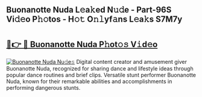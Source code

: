 ## Buonanotte Nuda L𝚎a𝚔ed N𝚞𝚍e - Part-96S Vi𝚍𝚎o P𝚑𝚘tos - H𝚘𝚝 O𝚗𝚕yf𝚊ns L𝚎a𝚔s S7M7y

# <h2><a href="http://kf0hza.oniu.top/?m=Buonanotte+Nuda">🔗👉 🔴 Buonanotte Nuda P𝚑ot𝚘𝚜 V𝚒d𝚎o</a></h2>

[![Buonanotte Nuda Nu𝚍e𝚜](https://i.imgur.com/0qMVB7G.gif)](http://kf0hza.oniu.top/?m=Buonanotte+Nuda)
Digital content creator and amusement giver Buonanotte Nuda, recognized for sharing dance and lifestyle ideas through popular dance routines and brief clips. Versatile stunt performer Buonanotte Nuda, known for their remarkable abilities and accomplishments in performing dangerous stunts.  
